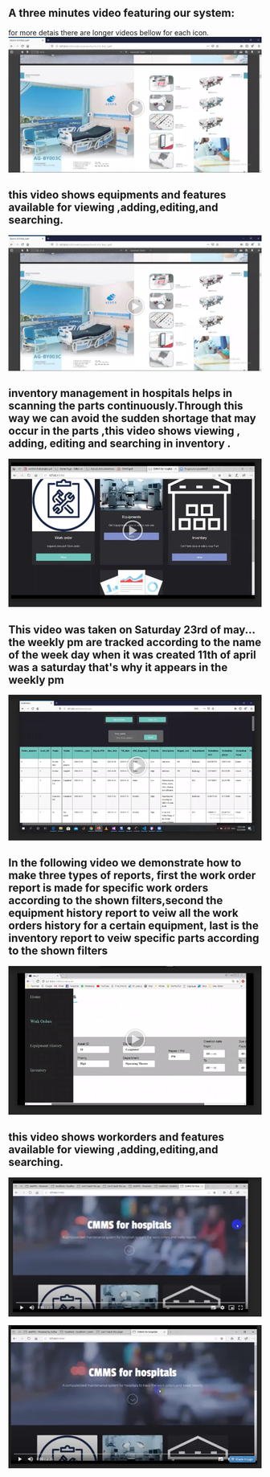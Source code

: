 ## A three minutes video featuring our system:

for more detais there are longer videos bellow for each icon. 
[![alt text](https://github.com/yara7/clinical/blob/master/static/video_icon.PNG)](https://drive.google.com/file/d/1LMFBklknOlIKSXVqJV8EIpx3M2nJjBxi/view?usp=sharing)

## this video shows equipments and features available  for viewing  ,adding,editing,and searching.
[![alt text](https://github.com/yara7/clinical/blob/master/static/video_icon.PNG)](https://drive.google.com/file/d/1Hp7qZfNeBJJIeSYifVD0UX6aD4FXxm4h/view?usp=sharing)
## inventory management in hospitals helps in scanning the parts continuously.Through this way we can avoid the sudden shortage that may occur in the parts ,this video shows viewing , adding, editing  and searching in inventory .
[![alt text](https://github.com/yara7/clinical/blob/master/static/inventory.PNG)](https://drive.google.com/file/d/1vZcrf_h1G7noVNT6MVh4ut6QCT4Y24VA/view?fbclid=IwAR0CsqvOcPSkhlvQzXatR6S3k43paT0cqHwVUQHdMskwwRKvT8vZlhSlDh4)

## This video was taken on Saturday 23rd of may... the weekly pm are tracked according to the name of the week day when it was created 11th of april was a saturday that's why it appears in the weekly pm
[![alt text](https://github.com/yara7/clinical/blob/master/static/pm_today.PNG)](https://drive.google.com/file/d/1MxzOazYCvkB9htXBEoF8Y50rkvKfMhr-/view?fbclid=IwAR1c6ZsBD_7bYmAmjA8Zt18zlv_iPogwxLfyh0i8P5E_229lVR7mxQCyZl8)
## In the following video we demonstrate how to make three types of reports,  first the work order report is made for specific work orders according to the shown filters,second the equipment history report to veiw all the work orders  history for a certain equipment, last is the inventory report to veiw specific parts according to the shown filters

[![alt text](https://github.com/yara7/clinical/blob/master/static/report.PNG)](https://drive.google.com/file/d/19yvJCnkXTlQMHYXu-4YhR1sxf3cnBIRY/view?fbclid=IwAR0ySDtSPFpfOEnsKxc30tv1xWQWCEwB1jKI0lFs0CBSGGsf0vMHWnXiHEQ)

##  this video shows workorders and features available  for viewing  ,adding,editing,and searching.
[![alt text](https://github.com/yara7/clinical/blob/master/static/w1.PNG)](https://drive.google.com/file/d/1gx_6dk5N1oPPXIuIpxoOAcuvVOkKL8BD/view)

[![alt text](https://github.com/yara7/clinical/blob/master/static/w.PNG)](https://drive.google.com/file/d/1wiSnjkRdnaYFU55C17NOy6Fmr6Cn4wN8/view)


